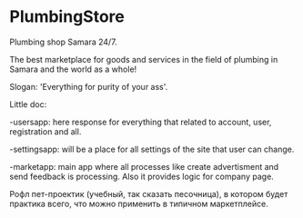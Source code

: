 # PlumbingStore
Plumbing shop Samara 24/7.

The best marketplace for goods and services in the field of plumbing in Samara and the world as a whole!

Slogan: 'Everything for purity of your ass'.


Little doc:

  -usersapp: here response for everything that related to account, user, registration and all.
  
  -settingsapp: will be a place for all settings of the site that user can change.
  
  -marketapp: main app where all processes like create advertisment and send feedback is processing. Also it 
              provides logic for company page.

Рофл пет-проектик (учебный, так сказать песочница), в котором будет практика всего, что можно применить в типичном маркетплейсе.
